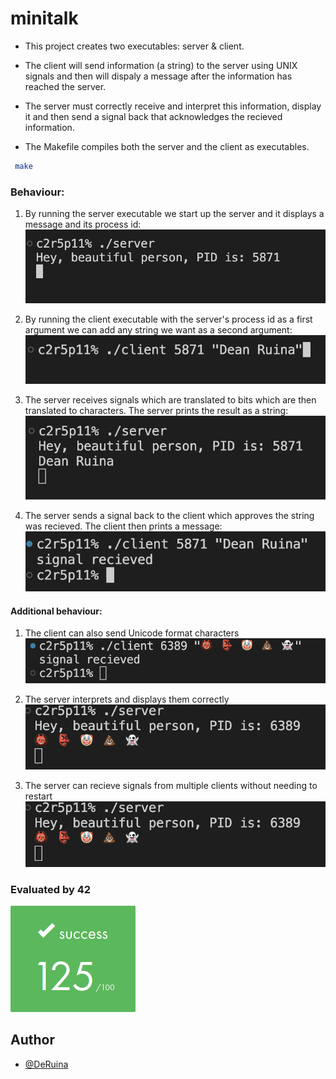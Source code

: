 # minitalk

- This project creates two executables: server & client.

- The client will send information (a string) to the server using UNIX signals and then will dispaly a message after the information has reached the server.

- The server must correctly receive and interpret this information, display it and then send a signal back that acknowledges the recieved information.

- The Makefile compiles both the server and the client as executables.
```bash
 make
```

### Behaviour:

1) By running the server executable we start up the server and it displays a message and its process id:
![server start](img/1.png)

2) By running the client executable with the server's process id as a first argument we can add any string we want as a second argument:
![client start](img/2.png)

3) The server receives signals which are translated to bits which are then translated to characters. The server prints the result as a string:
![server print](img/3.png)

4) The server sends a signal back to the client which approves the string was recieved. The client then prints a message:
![client print](img/4.png)

#### Additional behaviour:
1) The client can also send Unicode format characters
![unicode](img/5.png)

2) The server interprets and displays them correctly 
![print unicode](img/6.png)

3) The server can recieve signals from multiple clients without needing to restart
![mutiple clients](img/6.png)

### Evaluated by 42 

![125/100](img/125.png)


## Author

- [@DeRuina](https://github.com/DeRuina)
